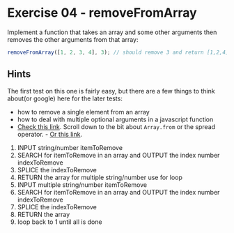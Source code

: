 # Exercise 04 - removeFromArray

Implement a function that takes an array and some other arguments then removes the other arguments from that array:

```javascript
removeFromArray([1, 2, 3, 4], 3); // should remove 3 and return [1,2,4]
```

## Hints

The first test on this one is fairly easy, but there are a few things to think about(or google) here for the later tests:

- how to remove a single element from an array
- how to deal with multiple optional arguments in a javascript function
- [Check this link](https://developer.mozilla.org/en-US/docs/Web/JavaScript/Reference/Functions/arguments).  Scroll down to the bit about `Array.from` or the spread operator. - [Or this link](https://developer.mozilla.org/en-US/docs/Web/JavaScript/Reference/Functions/rest_parameters).

1. INPUT string/number itemToRemove
2. SEARCH for itemToRemove in an array and OUTPUT the index number indexToRemove
3. SPLICE the indexToRemove
4. RETURN the array
for multiple string/number
use for loop
1. INPUT multiple string/number itemToRemove
2. SEARCH for itemToRemove in an array and OUTPUT the index number indexToRemove
3. SPLICE the indexToRemove
4. RETURN the array
5. loop back to 1 until all is done
